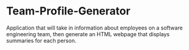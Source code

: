 # Team-Profile-Generator
Application that will take in information about employees on a software engineering team, then generate an HTML webpage that displays summaries for each person.
